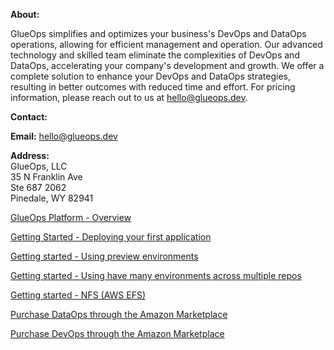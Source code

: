 
**About:**

GlueOps simplifies and optimizes your business's DevOps and DataOps operations, allowing for efficient management and operation. Our advanced technology and skilled team eliminate the complexities of DevOps and DataOps, accelerating your company's development and growth. We offer a complete solution to enhance your DevOps and DataOps strategies, resulting in better outcomes with reduced time and effort. For pricing information, please reach out to us at hello@glueops.dev.

**Contact:**

**Email:** hello@glueops.dev

**Address:**<br>
GlueOps, LLC<br>
35 N Franklin Ave <br>
Ste 687 2062 <br>
Pinedale, WY 82941


[GlueOps Platform - Overview](./overview.md)

[Getting Started - Deploying your first application](./quickstarts/hello-world.md)

[Getting started - Using preview environments](./quickstarts/previews.md)

[Getting started - Using have many environments across multiple repos](./quickstarts/pull-requests-many-repos.md)

[Getting started - NFS (AWS EFS)](./quickstarts/nfs-aws.md)



[Purchase DataOps through the Amazon Marketplace](https://aws.amazon.com/marketplace/pp/prodview-mfwjl2qdvhaes?sr=0-1&ref_=beagle&applicationId=AWSMPContessa)

[Purchase DevOps through the Amazon Marketplace](https://aws.amazon.com/marketplace/pp/prodview-soaz2d3nlms6k?sr=0-2&ref_=beagle&applicationId=AWSMPContessa)
